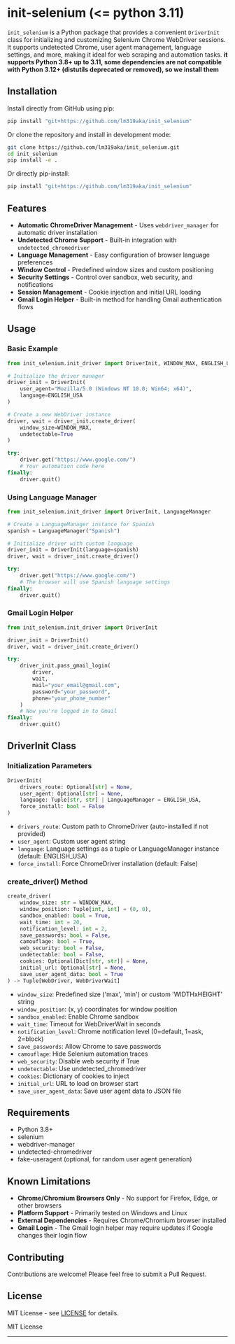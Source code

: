 # init-selenium (<= python 3.11)

`init_selenium` is a Python package that provides a convenient `DriverInit` class for initializing and customizing Selenium Chrome WebDriver sessions. It supports undetected Chrome, user agent management, language settings, and more, making it ideal for web scraping and automation tasks. **it supports Python 3.8+ up to 3.11, some dependencies are not compatible with Python 3.12+ (distutils deprecated or removed), so we install them**

## Installation

Install directly from GitHub using pip:

```bash
pip install "git+https://github.com/lm319aka/init_selenium"
```

Or clone the repository and install in development mode:

```bash
git clone https://github.com/lm319aka/init_selenium.git
cd init_selenium
pip install -e .
```

Or directly pip-install:

```bash
pip install "git+https://github.com/lm319aka/init_selenium"
```

## Features

- **Automatic ChromeDriver Management** - Uses `webdriver_manager` for automatic driver installation
- **Undetected Chrome Support** - Built-in integration with `undetected_chromedriver`
- **Language Management** - Easy configuration of browser language preferences
- **Window Control** - Predefined window sizes and custom positioning
- **Security Settings** - Control over sandbox, web security, and notifications
- **Session Management** - Cookie injection and initial URL loading
- **Gmail Login Helper** - Built-in method for handling Gmail authentication flows

## Usage

### Basic Example

```python
from init_selenium.init_driver import DriverInit, WINDOW_MAX, ENGLISH_USA

# Initialize the driver manager
driver_init = DriverInit(
    user_agent="Mozilla/5.0 (Windows NT 10.0; Win64; x64)",
    language=ENGLISH_USA
)

# Create a new WebDriver instance
driver, wait = driver_init.create_driver(
    window_size=WINDOW_MAX,
    undetectable=True
)

try:
    driver.get("https://www.google.com/")
    # Your automation code here
finally:
    driver.quit()
```

### Using Language Manager

```python
from init_selenium.init_driver import DriverInit, LanguageManager

# Create a LanguageManager instance for Spanish
spanish = LanguageManager("Spanish")

# Initialize driver with custom language
driver_init = DriverInit(language=spanish)
driver, wait = driver_init.create_driver()

try:
    driver.get("https://www.google.com/")
    # The browser will use Spanish language settings
finally:
    driver.quit()
```

### Gmail Login Helper

```python
from init_selenium.init_driver import DriverInit

driver_init = DriverInit()
driver, wait = driver_init.create_driver()

try:
    driver_init.pass_gmail_login(
        driver,
        wait,
        mail="your_email@gmail.com",
        password="your_password",
        phone="your_phone_number"
    )
    # Now you're logged in to Gmail
finally:
    driver.quit()
```

## DriverInit Class

### Initialization Parameters

```python
DriverInit(
    drivers_route: Optional[str] = None,
    user_agent: Optional[str] = None,
    language: Tuple[str, str] | LanguageManager = ENGLISH_USA,
    force_install: bool = False
)
```

- `drivers_route`: Custom path to ChromeDriver (auto-installed if not provided)
- `user_agent`: Custom user agent string
- `language`: Language settings as a tuple or LanguageManager instance (default: ENGLISH_USA)
- `force_install`: Force ChromeDriver installation (default: False)

### create_driver() Method

```python
create_driver(
    window_size: str = WINDOW_MAX,
    window_position: Tuple[int, int] = (0, 0),
    sandbox_enabled: bool = True,
    wait_time: int = 20,
    notification_level: int = 2,
    save_passwords: bool = False,
    camouflage: bool = True,
    web_security: bool = False,
    undetectable: bool = False,
    cookies: Optional[Dict[str, str]] = None,
    initial_url: Optional[str] = None,
    save_user_agent_data: bool = True
) -> Tuple[WebDriver, WebDriverWait]
```

- `window_size`: Predefined size ('max', 'min') or custom 'WIDTHxHEIGHT' string
- `window_position`: (x, y) coordinates for window position
- `sandbox_enabled`: Enable Chrome sandbox
- `wait_time`: Timeout for WebDriverWait in seconds
- `notification_level`: Chrome notification level (0=default, 1=ask, 2=block)
- `save_passwords`: Allow Chrome to save passwords
- `camouflage`: Hide Selenium automation traces
- `web_security`: Disable web security if True
- `undetectable`: Use undetected_chromedriver
- `cookies`: Dictionary of cookies to inject
- `initial_url`: URL to load on browser start
- `save_user_agent_data`: Save user agent data to JSON file

## Requirements

- Python 3.8+
- selenium
- webdriver-manager
- undetected-chromedriver
- fake-useragent (optional, for random user agent generation)

## Known Limitations

- **Chrome/Chromium Browsers Only** - No support for Firefox, Edge, or other browsers
- **Platform Support** - Primarily tested on Windows and Linux
- **External Dependencies** - Requires Chrome/Chromium browser installed
- **Gmail Login** - The Gmail login helper may require updates if Google changes their login flow

## Contributing

Contributions are welcome! Please feel free to submit a Pull Request.

## License

MIT License - see [LICENSE](LICENSE.txt) for details.

MIT License

---
